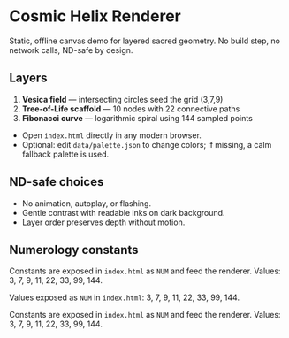 # Cosmic Helix Renderer

Static, offline canvas demo for layered sacred geometry. No build step, no network calls, ND-safe by design.

## Layers

1. **Vesica field** — intersecting circles seed the grid (3,7,9)
2. **Tree-of-Life scaffold** — 10 nodes with 22 connective paths
3. **Fibonacci curve** — logarithmic spiral using 144 sampled points

- Open `index.html` directly in any modern browser.
- Optional: edit `data/palette.json` to change colors; if missing, a calm fallback palette is used.

## ND-safe choices
- No animation, autoplay, or flashing.
- Gentle contrast with readable inks on dark background.
- Layer order preserves depth without motion.

## Numerology constants

Constants are exposed in `index.html` as `NUM` and feed the renderer. Values: 3, 7, 9, 11, 22, 33, 99, 144.



Values exposed as `NUM` in `index.html`: 3, 7, 9, 11, 22, 33, 99, 144.

Constants are exposed in `index.html` as `NUM` and feed the renderer. Values: 3, 7, 9, 11, 22, 33, 99, 144.



